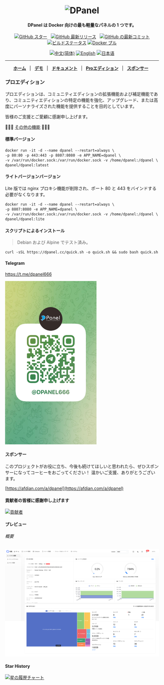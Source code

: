 <h1 align="center">
<img src="https://cdn.w7.cc/dpanel/dpanel-logo.png" alt="DPanel" width="500" />
</h1>
<h4 align="center"> DPanel は Docker 向けの最も軽量なパネルの 1 つです。</h4>

<div align="center">

[![GitHub スター](https://img.shields.io/github/stars/donknap/dpanel.svg)](https://github.com/donknap/dpanel) &nbsp;
[![GitHub 最新リリース](https://img.shields.io/github/v/release/donknap/dpanel)](https://github.com/donknap/dpanel/releases) &nbsp;
[![GitHub の最新コミット](https://img.shields.io/github/last-commit/donknap/dpanel.svg)](https://github.com/donknap/dpanel/commits/master/)
[![ビルドステータス](https://github.com/donknap/dpanel/actions/workflows/release.yml/badge.svg)](https://github.com/donknap/dpanel/actions)
[![Docker プル](https://img.shields.io/docker/pulls/dpanel/dpanel)](https://hub.docker.com/r/dpanel/dpanel/tags)
<a href="https://hellogithub.com/repository/c69089b776704985b989f98626de977a" target="_blank" /></a>

<p align="center">
<a href="/README.md"><img alt="中文(简体)" src="https://img.shields.io/badge/中文(简体)-d9d9d9"></a>
<a href="/docs/README_EN.md"><img alt="English" src="https://img.shields.io/badge/English-d9d9d9"></a>
<a href="/docs/README_JA.md"><img alt="日本语" src="https://img.shields.io/badge/日本語-d9d9d9"></a>
</p>

----------------------------------

[**ホーム**](https://dpanel.cc/) &nbsp; |
&nbsp; [**デモ**](https://demo.dpanel.cc) &nbsp; |
&nbsp; [**ドキュメント**](https://dpanel.cc/#/en-us/README) &nbsp; |
&nbsp; [**Proエディション**](https://dpanel.cc/#/zh-cn/manual/pro) &nbsp; |
&nbsp; [**スポンサー**](https://afdian.com/a/dpanel) &nbsp;

</div>

### プロエディション

プロエディションは、コミュニティエディションの拡張機能および補足機能であり、コミュニティエディションの特定の機能を強化、アップグレード、または高度にパーソナライズされた機能を提供することを目的としています。

皆様のご支援とご愛顧に感謝申し上げます。

🚀🚀🚀 [その他の機能](https://dpanel.cc/#/zh-cn/manual/pro?id=%e4%bb%b7%e6%a0%bc%e5%8f%8a%e5%8a%9f%e8%83%bd) 🚀🚀🚀

#### 標準バージョン

```
docker run -it -d --name dpanel --restart=always \
-p 80:80 -p 443:443 -p 8807:8080 -e APP_NAME=dpanel \
-v /var/run/docker.sock:/var/run/docker.sock -v /home/dpanel:/dpanel \
dpanel/dpanel:latest
```

#### ライトバージョンバージョン

Lite 版では nginx プロキシ機能が削除され、ポート 80 と 443 をバインドする必要がなくなります。

```
docker run -it -d --name dpanel --restart=always \
-p 8807:8080 -e APP_NAME=dpanel \
-v /var/run/docker.sock:/var/run/docker.sock -v /home/dpanel:/dpanel \
dpanel/dpanel:lite
```

#### スクリプトによるインストール

> Debian および Alpine でテスト済み。

```
curl -sSL https://dpanel.cc/quick.sh -o quick.sh && sudo bash quick.sh
```

#### Telegram

https://t.me/dpanel666

<img src="https://github.com/donknap/dpanel-docs/blob/master/storage/image/telegram.png?raw=true" width="300" />

#### スポンサー

このプロジェクトがお役に立ち、今後も続けてほしいと思われたら、ぜひスポンサーになってコーヒーをおごってください！ 温かいご支援、ありがとうございます。

[https://afdian.com/a/dpanel](https://afdian.com/a/dpanel)

#### 貢献者の皆様に感謝申し上げます

[![貢献者](https://contrib.rocks/image?repo=donknap/dpanel)](https://github.com/donknap/dpanel/graphs/contributors)

#### プレビュー

###### 概要
![home.png](https://raw.githubusercontent.com/donknap/dpanel-docs/master/storage/image/home-ja.png)

#### Star History
[![星の履歴チャート](https://api.star-history.com/svg?repos=donknap/dpanel&type=Timeline)](https://star-history.com/#donknap/dpanel&Timeline)